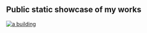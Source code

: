 ## Public static showcase of my works

[![a building](https://images.unsplash.com/photo-1507238691740-187a5b1d37b8?ixlib=rb-1.2.1&ixid=MnwxMjA3fDB8MHxwaG90by1wYWdlfHx8fGVufDB8fHx8&auto=format&fit=crop&w=300&q=80)](https://reynadan.github.io/)
